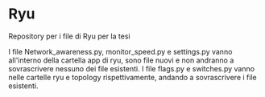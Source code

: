 # Ryu
Repository per i file di Ryu per la tesi

I file Network_awareness.py, monitor_speed.py e settings.py vanno all'interno della cartella app di ryu, sono file nuovi e non andranno a sovrascrivere nessuno dei file esistenti.
I file flags.py e switches.py vanno nelle cartelle ryu e topology rispettivamente, andando a sovrascrivere i file esistenti.
